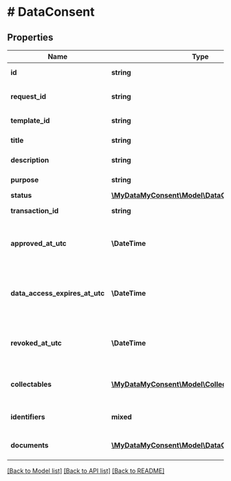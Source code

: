# # DataConsent

## Properties

Name | Type | Description | Notes
------------ | ------------- | ------------- | -------------
**id** | **string** | Data consent id. |
**request_id** | **string** | Data consent request id. |
**template_id** | **string** | Consent template id. | [optional]
**title** | **string** | Consent title. |
**description** | **string** | Consent description. |
**purpose** | **string** | Consent purpose. | [optional]
**status** | [**\MyDataMyConsent\Model\DataConsentStatus**](DataConsentStatus.md) |  |
**transaction_id** | **string** | Transaction id. | [optional]
**approved_at_utc** | **\DateTime** | Consent approval datetime in UTC timezone. |
**data_access_expires_at_utc** | **\DateTime** | Data access expiration datetime in UTC timezone. |
**revoked_at_utc** | **\DateTime** | Consent revocation datetime in UTC timezone. | [optional]
**collectables** | [**\MyDataMyConsent\Model\CollectibleTypes[]**](CollectibleTypes.md) | List of supported collectible types. |
**identifiers** | **mixed** | Consented identity details. | [optional]
**documents** | [**\MyDataMyConsent\Model\DataConsentDocument[]**](DataConsentDocument.md) | List of consented documents. | [optional]

[[Back to Model list]](../../README.md#models) [[Back to API list]](../../README.md#endpoints) [[Back to README]](../../README.md)
